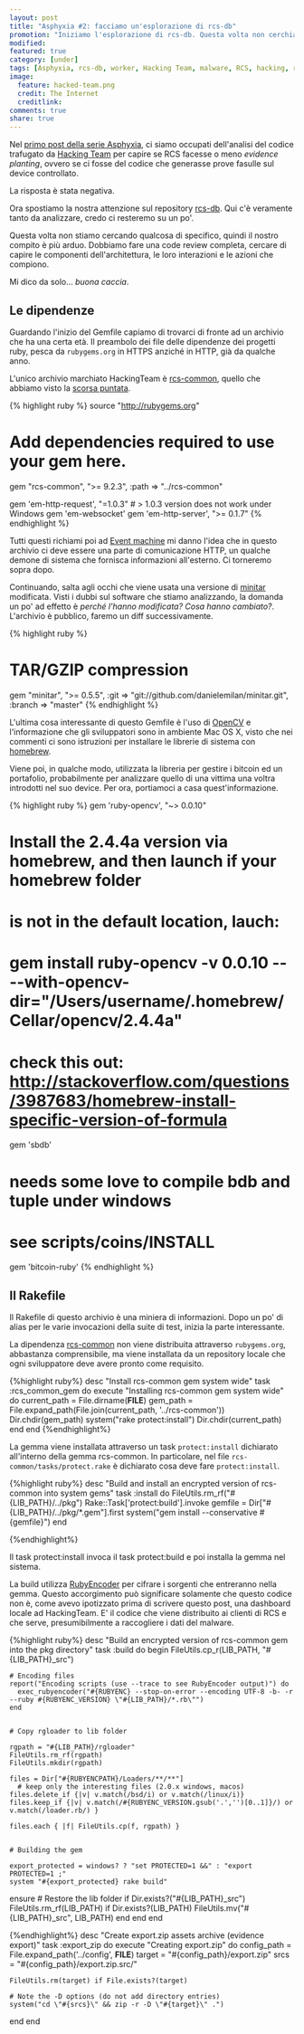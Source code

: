 ```yaml
---
layout: post
title: "Asphyxia #2: facciamo un'esplorazione di rcs-db"
promotion: "Iniziamo l'esplorazione di rcs-db. Questa volta non cerchiamo nulla in particolare. Buona caccia, quindi."
modified: 
featured: true
category: [under]
tags: [Asphyxia, rcs-db, worker, Hacking Team, malware, RCS, hacking, ruby, code review]
image:
  feature: hacked-team.png
  credit: The Internet
  creditlink:
comments: true
share: true
---
```


Nel [primo post della serie
Asphyxia]({{site.url}}/blog/asphyxia-number-1-ma-rcs-installa-immagini-pedopornografiche/),
ci siamo occupati dell'analisi del codice trafugato da [Hacking
Team](http://www.hackingteam.com) per capire se RCS facesse o meno _evidence
planting_, ovvero se ci fosse del codice che generasse prove fasulle sul device
controllato.

La risposta è stata negativa.

Ora spostiamo la nostra attenzione sul repository
[rcs-db](https://github.com/hackedteam/rcs-db). Qui c'è veramente tanto da
analizzare, credo ci resteremo su un po'.

Questa volta non stiamo cercando qualcosa di specifico, quindi il nostro
compito è più arduo. Dobbiamo fare una code review completa, cercare di capire
le componenti dell'architettura, le loro interazioni e le azioni che compiono.

Mi dico da solo... _buona caccia_.

## Le dipendenze

Guardando l'inizio del Gemfile capiamo di trovarci di fronte ad un archivio che
ha una certa età. Il preambolo dei file delle dipendenze dei progetti ruby,
pesca da ```rubygems.org``` in HTTPS anziché in HTTP, già da qualche anno.

L'unico archivio marchiato HackingTeam è
[rcs-common](https://github.com/hackedteam/rcs-common), quello che abbiamo
visto la [scorsa
puntata]({{site.url}}/blog/asphyxia-number-1-ma-rcs-installa-immagini-pedopornografiche/).

{% highlight ruby %}
source "http://rubygems.org"
# Add dependencies required to use your gem here.

gem "rcs-common", ">= 9.2.3", :path => "../rcs-common"

gem 'em-http-request', "=1.0.3" # > 1.0.3 version does not work under Windows
gem 'em-websocket'
gem 'em-http-server', ">= 0.1.7"
{% endhighlight %}

Tutti questi richiami poi ad [Event machine](#) mi danno l'idea che in questo
archivio ci deve essere una parte di comunicazione HTTP, un qualche demone di
sistema che fornisca informazioni all'esterno. Ci torneremo sopra dopo.

Continuando, salta agli occhi che viene usata una versione di
[minitar](https://rubygems.org/gems/minitar) modificata. Visti i dubbi sul
software che stiamo analizzando, la domanda un po' ad effetto è _perché l'hanno
modificata? Cosa hanno cambiato?_.
L'archivio è pubblico, faremo un diff successivamente.

{% highlight ruby %}
# TAR/GZIP compression
gem "minitar", ">= 0.5.5", :git => "git://github.com/danielemilan/minitar.git", :branch => "master"
{% endhighlight %}

L'ultima cosa interessante di questo Gemfile è l'uso di [OpenCV](#) e
l'informazione che gli sviluppatori sono in ambiente Mac OS X, visto che nei
commenti ci sono istruzioni per installare le librerie di sistema con
[homebrew](#).

Viene poi, in qualche modo, utilizzata la libreria per gestire i bitcoin ed un
portafolio, probabilmente per analizzare quello di una vittima una voltra
introdotti nel suo device. Per ora, portiamoci a casa quest'informazione.

{% highlight ruby %}
gem 'ruby-opencv', "~> 0.0.10"
# Install the 2.4.4a version via homebrew, and then launch if your homebrew folder
# is not in the default location, lauch:
# gem install ruby-opencv -v 0.0.10 -- --with-opencv-dir="/Users/username/.homebrew/Cellar/opencv/2.4.4a"
# check this out: http://stackoverflow.com/questions/3987683/homebrew-install-specific-version-of-formula

gem 'sbdb'
# needs some love to compile bdb and tuple under windows
# see scripts/coins/INSTALL

gem 'bitcoin-ruby'
{% endhighlight %}

## Il Rakefile

Il Rakefile di questo archivio è una miniera di informazioni. Dopo un po' di
alias per le varie invocazioni della suite di test, inizia la parte
interessante.

La dipendenza [rcs-common](https://github.com/hackedteam/rcs-common) non viene
distribuita attraverso ```rubygems.org```, abbastanza comprensibile, ma viene
installata da un repository locale che ogni sviluppatore deve avere pronto come
requisito.

{%highlight ruby%}
desc "Install rcs-common gem system wide"
task :rcs_common_gem do
  execute "Installing rcs-common gem system wide" do
    current_path = File.dirname(__FILE__)
    gem_path = File.expand_path(File.join(current_path, '../rcs-common'))
    Dir.chdir(gem_path)
    system("rake protect:install")
    Dir.chdir(current_path)
  end
end
{%endhighlight%}

La gemma viene installata attraverso un task ```protect:install``` dichiarato
all'interno della gemma rcs-common. In particolare, nel file
```rcs-common/tasks/protect.rake``` è dichiarato cosa deve fare
```protect:install```.

{%highlight ruby%}
desc "Build and install an encrypted version of rcs-common into system gems"
  task :install do
    FileUtils.rm_rf("#{LIB_PATH}/../pkg")
    Rake::Task['protect:build'].invoke
    gemfile = Dir["#{LIB_PATH}/../pkg/*.gem"].first
    system("gem install --conservative #{gemfile}")
  end

{%endhighlight%}

Il task protect:install invoca il task protect:build e poi installa la gemma
nel sistema.

La build utilizza [RubyEncoder](https://www.rubyencoder.com) per cifrare i sorgenti che entreranno nella
gemma. Questo accorgimento può significare solamente che questo codice non è,
come avevo ipotizzato prima di scrivere questo post, una dashboard locale ad
HackingTeam. E' il codice che viene distribuito ai clienti di RCS e che serve,
presumibilmente a raccogliere i dati del malware.

{%highlight ruby%}
desc "Build an encrypted version of rcs-common gem into the pkg directory"
task :build do
  begin
    FileUtils.cp_r(LIB_PATH, "#{LIB_PATH}_src")

    # Encoding files
    report("Encoding scripts (use --trace to see RubyEncoder output)") do
      exec_rubyencoder("#{RUBYENC} --stop-on-error --encoding UTF-8 -b- -r --ruby #{RUBYENC_VERSION} \"#{LIB_PATH}/*.rb\"")
    end


    # Copy rgloader to lib folder

    rgpath = "#{LIB_PATH}/rgloader"
    FileUtils.rm_rf(rgpath)
    FileUtils.mkdir(rgpath)

    files = Dir["#{RUBYENCPATH}/Loaders/**/**"]
      # keep only the interesting files (2.0.x windows, macos)
    files.delete_if {|v| v.match(/bsd/i) or v.match(/linux/i)}
    files.keep_if {|v| v.match(/#{RUBYENC_VERSION.gsub('.','')[0..1]}/) or v.match(/loader.rb/) }

    files.each { |f| FileUtils.cp(f, rgpath) }


    # Building the gem

    export_protected = windows? ? "set PROTECTED=1 &&" : "export PROTECTED=1 ;"
    system "#{export_protected} rake build"
  ensure
    # Restore the lib folder
    if Dir.exists?("#{LIB_PATH}_src")
      FileUtils.rm_rf(LIB_PATH) if Dir.exists?(LIB_PATH)
      FileUtils.mv("#{LIB_PATH}_src", LIB_PATH)
    end
  end
end

{%endhighlight%}
desc "Create export.zip assets archive (evidence export)"
task :export_zip do
  execute "Creating export.zip" do
    config_path = File.expand_path('../config', __FILE__)
    target = "#{config_path}/export.zip"
    srcs = "#{config_path}/export.zip.src/"

    FileUtils.rm(target) if File.exists?(target)

    # Note the -D options (do not add directory entries)
    system("cd \"#{srcs}\" && zip -r -D \"#{target}\" .")
  end
end


